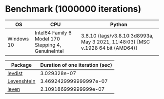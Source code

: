 # Benchmark (1000000 iterations)

| OS | CPU | Python |
| -- | --- | ------ |
| Windows 10 | Intel64 Family 6 Model 170 Stepping 4, GenuineIntel | 3.8.10 (tags/v3.8.10:3d8993a, May  3 2021, 11:48:03) [MSC v.1928 64 bit (AMD64)] |

| Package | Duration of one iteration (sec) |
| ------- | ------------------------- |
| [levdist](https://pypi.org/project/levdist/) | 3.029328e-07 |
| [Levenshtein](https://pypi.org/project/levenshtein/) | 3.4692429999999997e-07 |
| [leven](https://pypi.org/project/leven/) | 2.109186999999999e-07 |
